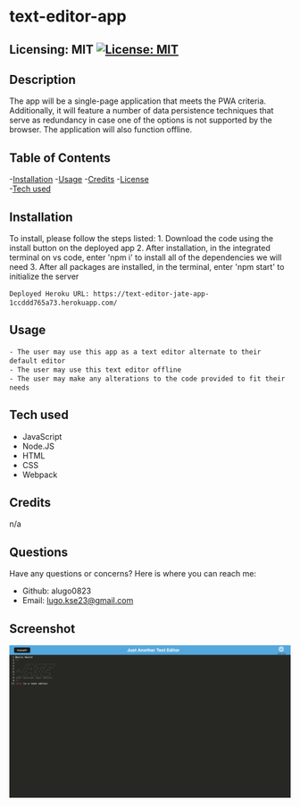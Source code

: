 # text-editor-app


## Licensing: MIT [![License: MIT](https://img.shields.io/badge/License-MIT-yellow.svg)](https://opensource.org/licenses/MIT)

## Description
The app will be a single-page application that meets the PWA criteria. Additionally, it will feature a number of data persistence techniques that serve as redundancy in case one of the options is not supported by the browser. The application will also function offline.


## Table of Contents

-[Installation](#installation) -[Usage](#usage) -[Credits](#credits) -[License](#license)  
-[Tech used](#tech-used)

## Installation

To install, please follow the steps listed:
    1. Download the code using the install button on the deployed app
    2. After installation, in the integrated terminal on vs code, enter 'npm i' to install all of the dependencies we will need
    3. After all packages are installed, in the terminal, enter 'npm start' to initialize the server
     
    Deployed Heroku URL: https://text-editor-jate-app-1ccddd765a73.herokuapp.com/

## Usage

    - The user may use this app as a text editor alternate to their default editor
    - The user may use this text editor offline
    - The user may make any alterations to the code provided to fit their needs

## Tech used

- JavaScript
- Node.JS
- HTML
- CSS
- Webpack

## Credits

n/a

## Questions

Have any questions or concerns? Here is where you can reach me:

- Github: alugo0823
- Email: lugo.kse23@gmail.com

## Screenshot

![jate-ss](images/jate-ss.png)